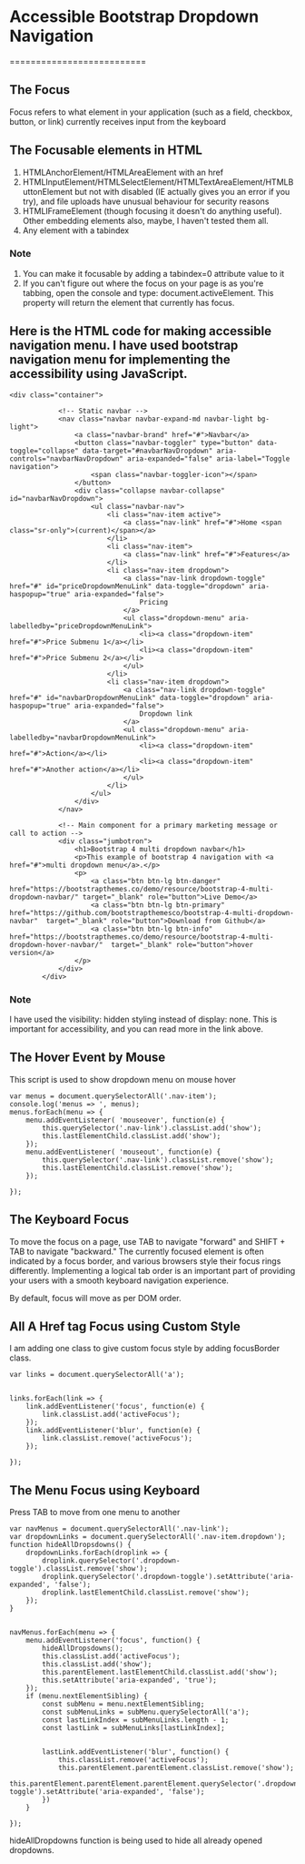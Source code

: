 # Accessible Bootstrap Dropdown Navigation
==========================

## The Focus
Focus refers to what element in your application (such as a field, checkbox, button, or link) currently receives input from the keyboard

## The Focusable elements in HTML

1. HTMLAnchorElement/HTMLAreaElement with an href
2. HTMLInputElement/HTMLSelectElement/HTMLTextAreaElement/HTMLButtonElement but not with disabled (IE actually gives you an error if you try), and file uploads have unusual behaviour for security reasons
3. HTMLIFrameElement (though focusing it doesn't do anything useful). Other embedding elements also, maybe, I haven't tested them all.
4. Any element with a tabindex

### Note 
1. You can make it focusable by adding a tabindex=0 attribute value to it
2. If you can't figure out where the focus on your page is as you're tabbing, open the console and type: document.activeElement. This property will return the element that currently has focus.


## Here is the HTML code for making accessible navigation menu. I have used bootstrap navigation menu for implementing the accessibility using JavaScript.

```
<div class="container">

            <!-- Static navbar -->
            <nav class="navbar navbar-expand-md navbar-light bg-light">
                <a class="navbar-brand" href="#">Navbar</a>
                <button class="navbar-toggler" type="button" data-toggle="collapse" data-target="#navbarNavDropdown" aria-controls="navbarNavDropdown" aria-expanded="false" aria-label="Toggle navigation">
                    <span class="navbar-toggler-icon"></span>
                </button>
                <div class="collapse navbar-collapse" id="navbarNavDropdown">
                    <ul class="navbar-nav">
                        <li class="nav-item active">
                            <a class="nav-link" href="#">Home <span class="sr-only">(current)</span></a>
                        </li>
                        <li class="nav-item">
                            <a class="nav-link" href="#">Features</a>
                        </li>
                        <li class="nav-item dropdown">
                            <a class="nav-link dropdown-toggle" href="#" id="priceDropdownMenuLink" data-toggle="dropdown" aria-haspopup="true" aria-expanded="false">
                                Pricing
                            </a>
                            <ul class="dropdown-menu" aria-labelledby="priceDropdownMenuLink">
                                <li><a class="dropdown-item" href="#">Price Submenu 1</a></li>
                                <li><a class="dropdown-item" href="#">Price Submenu 2</a></li>
                            </ul>   
                        </li>
                        <li class="nav-item dropdown">
                            <a class="nav-link dropdown-toggle" href="#" id="navbarDropdownMenuLink" data-toggle="dropdown" aria-haspopup="true" aria-expanded="false">
                                Dropdown link
                            </a>
                            <ul class="dropdown-menu" aria-labelledby="navbarDropdownMenuLink">
                                <li><a class="dropdown-item" href="#">Action</a></li>
                                <li><a class="dropdown-item" href="#">Another action</a></li>
                            </ul>
                        </li>
                    </ul>
                </div>
            </nav>

            <!-- Main component for a primary marketing message or call to action -->
            <div class="jumbotron">
                <h1>Bootstrap 4 multi dropdown navbar</h1>
                <p>This example of bootstrap 4 navigation with <a href="#">multi dropdown menu</a>.</p>
                <p>
                    <a class="btn btn-lg btn-danger" href="https://bootstrapthemes.co/demo/resource/bootstrap-4-multi-dropdown-navbar/" target="_blank" role="button">Live Demo</a>
                    <a class="btn btn-lg btn-primary" href="https://github.com/bootstrapthemesco/bootstrap-4-multi-dropdown-navbar"  target="_blank" role="button">Download from Github</a>
                    <a class="btn btn-lg btn-info" href="https://bootstrapthemes.co/demo/resource/bootstrap-4-multi-dropdown-hover-navbar/"  target="_blank" role="button">hover version</a>
                </p>
            </div>
        </div>
```

### Note
I have used the visibility: hidden styling instead of display: none. This is important for accessibility, and you can read more in the link above.

## The Hover Event by Mouse
This script is used to show dropdown menu on mouse hover

```
var menus = document.querySelectorAll('.nav-item');
console.log('menus => ', menus);
menus.forEach(menu => {
    menu.addEventListener( 'mouseover', function(e) {
        this.querySelector('.nav-link').classList.add('show');
        this.lastElementChild.classList.add('show');
    });
    menu.addEventListener( 'mouseout', function(e) {
        this.querySelector('.nav-link').classList.remove('show');
        this.lastElementChild.classList.remove('show');
    });

});
```

## The Keyboard Focus 
To move the focus on a page, use TAB to navigate "forward" and SHIFT + TAB to navigate "backward." The currently focused element is often indicated by a focus border, and various browsers style their focus rings differently. Implementing a logical tab order is an important part of providing your users with a smooth keyboard navigation experience. 

By default, focus will move as per DOM order. 

## All A Href tag Focus using Custom Style
I am adding one class to give custom focus style by adding focusBorder class.

```
var links = document.querySelectorAll('a');


links.forEach(link => {
    link.addEventListener('focus', function(e) {
        link.classList.add('activeFocus');
    });
    link.addEventListener('blur', function(e) {
        link.classList.remove('activeFocus');
    });

});
```

## The Menu Focus using Keyboard
Press TAB to move from one menu to another

```
var navMenus = document.querySelectorAll('.nav-link');
var dropdownLinks = document.querySelectorAll('.nav-item.dropdown');
function hideAllDropsdowns() {
    dropdownLinks.forEach(droplink => {
        droplink.querySelector('.dropdown-toggle').classList.remove('show');
        droplink.querySelector('.dropdown-toggle').setAttribute('aria-expanded', 'false');
        droplink.lastElementChild.classList.remove('show');
    });
}


navMenus.forEach(menu => {
    menu.addEventListener('focus', function() {
        hideAllDropsdowns();
        this.classList.add('activeFocus');
        this.classList.add('show');
        this.parentElement.lastElementChild.classList.add('show');
        this.setAttribute('aria-expanded', 'true');
    });
    if (menu.nextElementSibling) {
        const subMenu = menu.nextElementSibling;
        const subMenuLinks = subMenu.querySelectorAll('a');
        const lastLinkIndex = subMenuLinks.length - 1;
        const lastLink = subMenuLinks[lastLinkIndex];


        lastLink.addEventListener('blur', function() {
            this.classList.remove('activeFocus');
            this.parentElement.parentElement.classList.remove('show');
            this.parentElement.parentElement.parentElement.querySelector('.dropdown-toggle').setAttribute('aria-expanded', 'false');
        })
    }

});
```

hideAllDropdowns function is being used to hide all already opened dropdowns.
